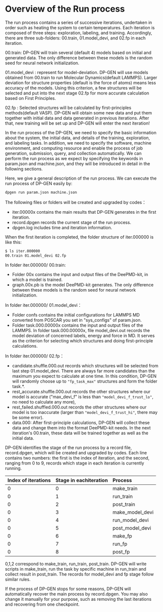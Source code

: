 # Overview of the Run process

The run process contains a series of successive iterations, undertaken in order such as heating the system to certain temperatures. Each iteration is composed of three steps: exploration, labeling, and training. Accordingly, there are three sub-folders: 00.train, 01.model_devi, and 02.fp in each iteration.

00.train: DP-GEN will train several (default 4) models based on initial and generated data. The only difference between these models is the random seed for neural network initialization.

01.model_devi : represent for model-deviation. DP-GEN will use models obtained from 00.train to run Molecular Dynamics(default LAMMPS). Larger deviation for structure properties (default is the force of atoms) means less accuracy of the models. Using this criterion, a few structures will be selected and put into the next stage 02.fp for more accurate calculation based on First Principles.

02.fp : Selected structures will be calculated by first-principles methods(default VASP). DP-GEN will obtain some new data and put them together with initial data and data generated in previous iterations. After that, new training will be set up and DP-GEN will enter the next iteration!

In the run process of the DP-GEN, we need to specify the basic information about the system, the initial data, and details of the training, exploration, and labeling tasks. In addition, we need to specify the software, machine environment, and computing resource and enable the process of job generation, submission, query, and collection automatically. We can perform the run process as we expect by specifying the keywords in param.json and machine.json, and they will be introduced in detail in the following sections. 

Here, we give a general description of the run process. We can execute the run process of DP-GEN easily by:

```sh
dpgen run param.json machine.json
```

The following files or folders will be created and upgraded by codes：

- iter.00000x contains the main results that DP-GEN generates in the first iteration.
- record.dpgen records the current stage of the run process.
- dpgen.log includes time and iteration information.

When the first iteration is completed, the folder structure of iter.000000 is like this:

```sh
$ ls iter.000000
00.train 01.model_devi 02.fp
```

In folder iter.000000/ 00.train:

- Folder 00x contains the input and output files of the DeePMD-kit, in which a model is trained.
- graph.00x.pb is the model DeePMD-kit generates. The only difference between these models is the random seed for neural network initialization.

In folder iter.000000/ 01.model_devi：

- Folder confs contains the initial configurations for LAMMPS MD converted from POSCAR you set in "sys_configs" of param.json. 
- Folder task.000.00000x contains the input and output files of the LAMMPS. In folder task.000.00000x, file model_devi.out records the model deviation of concerned labels, energy and force in MD. It serves as the criterion for selecting which structures and doing first-principle calculations.

In folder iter.000000/ 02.fp：

- candidate.shuffle.000.out records which structures will be selected from last step 01.model_devi.  There are always far more candidates than the maximum you expect to calculate at one time. In this condition, DP-GEN will randomly choose up to `"fp_task_max"` structures and form the folder task.*.
- rest_accurate.shuffle.000.out records the other structures where our model is accurate ("max_devi_f" is less than `"model_devi_f_trust_lo"`, no need to calculate any more), 
- rest_failed.shuffled.000.out records the other structures where our model is too inaccurate (larger than `"model_devi_f_trust_hi"`, there may be some error).
- data.000: After first-principle calculations, DP-GEN will collect these data and change them into the format DeePMD-kit needs. In the next iteration's 00.train, these data will be trained together as well as the initial data.

DP-GEN identifies the stage of the run process by a record file, record.dpgen, which will be created and upgraded by codes. Each line contains two numbers: the first is the index of iteration, and the second, ranging from 0 to 9, records which stage in each iteration is currently running.

| Index of iterations  | Stage in eachiteration      | Process          |
|:---------------------|:----------------------------|:-----------------|
| 0                    | 0                           | make_train       |
| 0                    | 1                           | run_train        |
| 0                    | 2                           | post_train       |
| 0                    | 3                           | make_model_devi  |
| 0                    | 4                           | run_model_devi   |
| 0                    | 5                           | post_model_devi  |
| 0                    | 6                           | make_fp          |
| 0                    | 7                           | run_fp           |
| 0                    | 8                           | post_fp          |

0,1,2 correspond to make_train, run_train, post_train. DP-GEN will write scripts in make_train, run the task by specific machine in run_train and collect result in post_train. The records for model_devi and fp stage follow similar rules.

If the process of DP-GEN stops for some reasons, DP-GEN will automatically recover the main process by record.dpgen. You may also change it manually for your purpose, such as removing the last iterations and recovering from one checkpoint.
